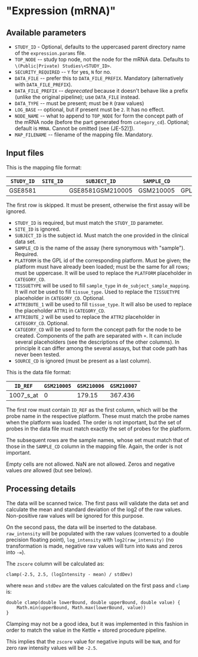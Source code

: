 "Expression (mRNA)"
==================

Available parameters
--------------------

- `STUDY_ID` - Optional, defaults to the uppercased parent directory name of the
  `expression.params` file.
- `TOP_NODE` -- study top node, not the node for the mRNA data. Defaults to
  `\(Public|Private) Studies\<STUDY_ID>`.
- `SECURITY_REQUIRED` -- `Y` for yes, `N` for no.
- `DATA_FILE` -- prefer this to `DATA_FILE_PREFIX`. Mandatory (alternatively
  with `DATA_FILE_PREFIX`).
- `DATA_FILE_PREFIX` -- _deprecated_ because it doesn\'t behave like a prefix
  (unlike the original pipeline); use `DATA_FILE` instead.
- `DATA_TYPE` -- must be present; must be `R` (raw values)
- `LOG_BASE` -- optional, but if present must be `2`. It has no effect.
- `NODE_NAME` -- what to append to `TOP_NODE` for form the concept path of the
  mRNA node (before the part generated from `category_cd`).  Optional; default
  is `MRNA`. Cannot be omitted (see (JE-52)[1]). 
- `MAP_FILENAME` -- filename of the mapping file. Mandatory.

Input files
-----------

This is the mapping file format:

| `STUDY_ID` | `SITE_ID` | `SUBJECT_ID`     | `SAMPLE_CD` | `PLATFORM`   | `TISSUETYPE` | `ATTRITBUTE_1` | `ATTRITBUTE_2` | `CATEGORY_CD`                 | `SOURCE_CD` |
|------------|-----------|------------------|-------------|--------------|--------------|----------------|----------------|-------------------------------|-------------|
| GSE8581    |           | GSE8581GSM210005 | GSM210005   | GPL570_BOGUS | Human        | Lung           |                | Biomarker_Data+PLATFORM+ATTR1 | STD         |

The first row is skipped. It must be present, otherwise the first assay will be
ignored.

- `STUDY_ID` is required, but must match the `STUDY_ID` parameter.
- `SITE_ID` is ignored.
- `SUBJECT_ID` is the subject id. Must match the one provided in the clinical
  data set.
- `SAMPLE_CD` is the name of the assay (here synonymous with "sample").
  Required.
- `PLATFORM` is the GPL id of the corresponding platform. Must be given; the
  platform must have already been loaded; must be the same for all rows; must be
  uppercase. It will be used to replace the `PLATFORM` placeholder in
  `CATEGORY_CD`.
- `TISSUETYPE` will be used to fill `sample_type` in
  `de_subject_sample_mapping`. It will *not* be used to fill `tissue_type`.
  Used to replace the `TISSUETYPE` placeholder in `CATEGORY_CD`.  Optional.
- `ATTRIBUTE_1` will be used to fill `tissue_type`. It will also be used to
  replace the placeholder `ATTR1` in `CATEGORY_CD`.
- `ATTRIBUTE_2` will be used to replace the `ATTR2` placeholder in
  `CATEGORY_CD`.  Optional.
- `CATGEORY_CD` will be used to form the concept path for the node to be
  created. Components of the path are separated with `+`. It can include several
  placeholders (see the descriptions of the other columns). In principle it can
  differ among the several assays, but that code path has never been tested.
- `SOURCE_CD` is ignored (must be present as a last column).


This is the data file format:

| `ID_REF`    | `GSM210005` | `GSM210006` | `GSM210007` |
|-------------|-------------|-------------|-------------|
| 1007\_s\_at | 0           | 179.15      |367.436      |

The first row must contain `ID_REF` as the first column, which will be the probe
name in the respective platform. These must match the probe names when the
platform was loaded. The order is not important, but the set of probes in the
data file must match exactly the set of probes for the platform.

The subsequent rows are the sample names, whose set must match that of those in
the `SAMPLE_CD` column in the mapping file. Again, the order is not important.

Empty cells are not allowed. NaN are not allowed. Zeros and negative values
*are* allowed (but see below).


Processing details
------------------

The data will be scanned twice. The first pass will validate the data set and
calculate the mean and standard deviation of the log2 of the raw values.
Non-positive raw values will be ignored for this purpose.

On the second pass, the data will be inserted to the database. `raw_intensity`
will be populated with the raw values (converted to a double precision floating
point), `log_intensity` with `log2(raw_intensity)` (no transformation is made,
negative raw values will turn into `NaN`s and zeros into `-∞`).

The `zscore` column will be calculated as:

    clamp(-2.5, 2.5, (logIntensity - mean) / stdDev)

where `mean` and `stdDev` are the values calculated on the first pass and
`clamp`  is:

    double clamp(double lowerBound, double upperBound, double value) {
        Math.min(upperBound, Math.max(lowerBound, value))
    }

Clamping may not be a good idea, but it was implemented in this fashion in order
to match the value in the Kettle + stored procedure pipeline.

This implies that the `zscore` value for negative inputs will be `NaN`, and for
zero raw intensity values will be `-2.5`.

  [1]: https://jira.thehyve.nl/browse/JE-52

<!-- vim: tw=80 et ft=markdown spell:
-->
